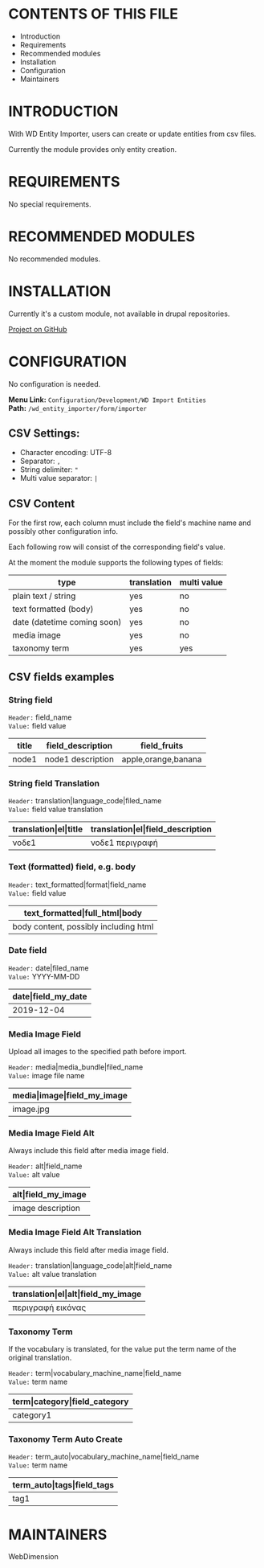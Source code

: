 # CONTENTS OF THIS FILE

 * Introduction
 * Requirements
 * Recommended modules
 * Installation
 * Configuration
 * Maintainers


# INTRODUCTION

With WD Entity Importer, users can create or update entities from csv files. 

Currently the module provides only entity creation.


# REQUIREMENTS

No special requirements.


# RECOMMENDED MODULES

No recommended modules.

# INSTALLATION

Currently it's a custom module, not available in drupal repositories.

[Project on GitHub](https://github.com/wd-dimitris/drupal-wd_entity_importer)


# CONFIGURATION

No configuration is needed.

**Menu Link:** `Configuration/Development/WD Import Entities`  
**Path:** `/wd_entity_importer/form/importer`

## CSV Settings:
* Character encoding: UTF-8
* Separator: `,`
* String delimiter: `"`
* Multi value separator: `|`

## CSV Content

For the first row, each column must include the field's machine name 
and possibly other configuration info.

Each following row will consist of the corresponding field's value.

At the moment the module supports the following types of fields:  

|type | translation | multi value|
| --- | --- | --- |
| plain text / string | yes | no|
| text formatted (body) | yes | no|
| date (datetime coming soon) | yes | no|
| media image | yes | no|
| taxonomy term | yes | yes|

## CSV fields examples

### String field

`Header:` field_name  
`Value:` field value

|title | field_description| field_fruits |
|--- | --- | --- |
|node1 | node1 description| apple,orange,banana |

### String field Translation

`Header:` translation|language_code|filed_name  
`Value:` field value translation

|translation&#124;el&#124;title | translation&#124;el&#124;field_description|
|--- | ---|
|νοδε1 | νοδε1 περιγραφή|

### Text (formatted) field, e.g. body

`Header:` text_formatted|format|field_name  
`Value:` field value

|text_formatted&#124;full_html&#124;body|
|---|
|body content, possibly including html|

### Date field

`Header:` date|filed_name  
`Value:` YYYY-MM-DD

|date&#124;field_my_date|
|---|
|2019-12-04|

### Media Image Field

Upload all images to the specified path before import.

`Header:` media|media_bundle|filed_name  
`Value:` image file name

|media&#124;image&#124;field_my_image|
|---|
|image.jpg|

### Media Image Field Alt

Always include this field after media image field.

`Header:` alt|field_name  
`Value:` alt value

|alt&#124;field_my_image|
|---|
|image description|

### Media Image Field Alt Translation

Always include this field after media image field.

`Header:` translation|language_code|alt|field_name  
`Value:` alt value translation

|translation&#124;el&#124;alt&#124;field_my_image|
|---|
|περιγραφή εικόνας|

### Taxonomy Term

If the vocabulary is translated, for the value put the term name of the original translation.

`Header:` term|vocabulary_machine_name|field_name  
`Value:` term name

|term&#124;category&#124;field_category|
|---|
|category1|

### Taxonomy Term Auto Create

`Header:` term_auto|vocabulary_machine_name|field_name  
`Value:` term name

|term_auto&#124;tags&#124;field_tags|
|---|
|tag1|


# MAINTAINERS

WebDimension
